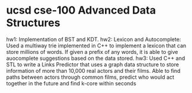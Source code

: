 # ucsd cse-100 Advanced Data Structures

hw1: Implementation of BST and KDT.
hw2: Lexicon and Autocomplete:	 Used a multiway trie implemented in C++ to implement a lexicon that can store millions of words. If given a prefix of any words, it is able to give auocomplete suggestions based on the data stored.
hw3: Used C++ and STL to write a Links Predictor that uses a graph data structure to store information of more than 10,000 real actors and their films. Able to find paths between actors through common films, predict who would act together in the future and find k-core within seconds
